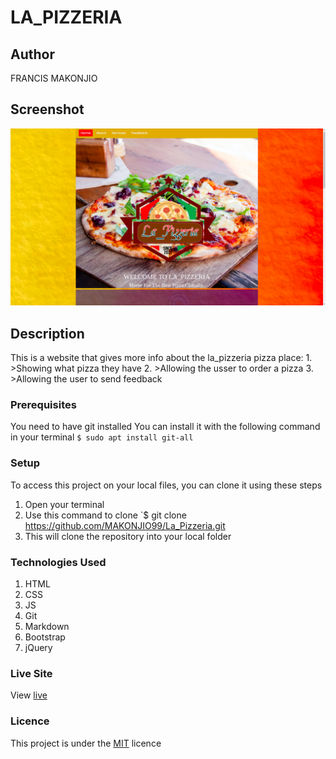 # LA_PIZZERIA
## Author
FRANCIS MAKONJIO
## Screenshot
 ![](images/demo.png)
## Description
This is a website that gives more info about the la_pizzeria pizza place:
       1.   >Showing what pizza they have
       2.   >Allowing the usser to order a pizza 
       3.   >Allowing the user to send feedback

### Prerequisites
You need to have git installed
You can install it with the following command in your terminal
`$ sudo apt install git-all`
### Setup
To access this project on your local files, you can clone it using these steps
1. Open your terminal
2. Use this command to clone `$ git clone https://github.com/MAKONJIO99/La_Pizzeria.git
3. This will clone the repository into your local folder

### Technologies Used
1. HTML
2. CSS
3. JS
4. Git
5. Markdown
6. Bootstrap
7. jQuery

### Live Site
View [live](https://makonjio99.github.io/La_Pizzeria/)
### Licence
This project is under the  [MIT](LICENSE) licence